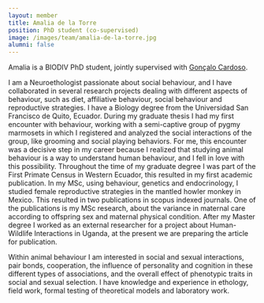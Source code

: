 ```yaml
---
layout: member
title: Amalia de la Torre
position: PhD student (co-supervised)
image: /images/team/amalia-de-la-torre.jpg
alumni: false
---
```


Amalia is a BIODIV PhD student, jointly supervised with [Gonçalo Cardoso](https://www.cibio.up.pt/en/people/details/goncalo-cardoso/).

I am a Neuroethologist passionate about social behaviour, and I have collaborated in several research projects dealing with different aspects of behaviour, such as diet, affiliative behaviour, social behaviour and reproductive strategies. I have a Biology degree from the Universidad San Francisco de Quito, Ecuador. During my graduate thesis I had my first encounter with behaviour, working with a semi-captive group of pygmy marmosets in which I registered and analyzed the social interactions of the group, like grooming and social playing behaviors. For me, this encounter was a decisive step in my career because I realized that studying animal behaviour is a way to understand human behaviour, and I fell in love with this possibility. Throughout the time of my graduate degree I was part of the First Primate Census in Western Ecuador, this resulted in my first academic publication. In my MSc, using behaviour, genetics and endocrinology, I studied female reproductive strategies in the mantled howler monkey in Mexico. This resulted in two publications in scopus indexed journals. One of the publications is my MSc research, about the variance in maternal care according to offspring sex and maternal physical condition. After my Master degree I worked as an external researcher for a project about Human-Wildlife Interactions in Uganda, at the present we are preparing the article for publication.

Within animal behaviour I am interested in social and sexual interactions, pair bonds, cooperation, the influence of personality and cognition in these different types of associations, and the overall effect of phenotypic traits in social and sexual selection. I have knowledge and experience in ethology, field work, formal testing of theoretical models and laboratory work.
